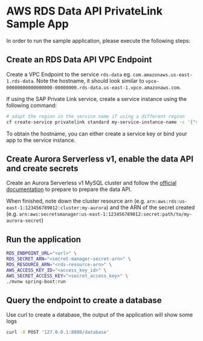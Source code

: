 # AWS RDS Data API PrivateLink Sample App

In order to run the sample application, please execute the following steps:

## Create an RDS Data API VPC Endpoint
Create a VPC Endpoint to the service `rds-data` eg. `com.amazonaws.us-east-1.rds-data`.
Note the hostname, it should look similar to `vpce-00000000000000000-00000000.rds-data.us-east-1.vpce.amazonaws.com`.

If using the SAP Private Link service, create a service instance using the following command:
```bash 
# adapt the region in the service name if using a different region
cf create-service privatelink standard my-service-instance-name -c '{"serviceName": "com.amazonaws.eu-central-1.rds-data"}'
```

To obtain the hostname, you can either create a service key or bind your app to the service instance.

## Create Aurora Serverless v1, enable the data API and create secrets
Create an Aurora Serverless v1 MySQL cluster and follow the [official documentation](https://docs.aws.amazon.com/AmazonRDS/latest/AuroraUserGuide/data-api.html#data-api.access) to prepare 
to prepare the data API.

When finished, note down the cluster resource arn (e.g. `arn:aws:rds:us-east-1:123456789012:cluster:my-aurora`) 
and the ARN of the secret created (e.g. `arn:aws:secretsmanager:us-east-1:123456789012:secret:path/to/my-aurora-secret`)

## Run the application

```bash
RDS_ENDPOINT_URL="<url>" \
RDS_SECRET_ARN="<secret-manager-secret-arn>" \
RDS_RESOURCE_ARN="<rds-resource-arn>" \
AWS_ACCESS_KEY_ID="<access_key_id>" \
AWS_SECRET_ACCESS_KEY="<secret_access_key>" \
./mvnw spring-boot:run
```

## Query the endpoint to create a database
Use curl to create a database, the output of the application will show some logs
```bash
curl -X POST '127.0.0.1:8080/database'
```